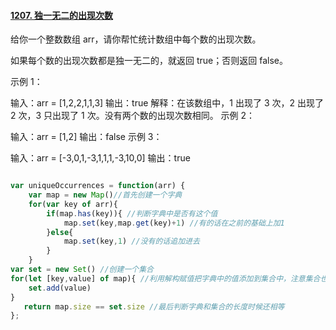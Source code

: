 #### [1207. 独一无二的出现次数](https://leetcode-cn.com/problems/unique-number-of-occurrences/)

给你一个整数数组 arr，请你帮忙统计数组中每个数的出现次数。

如果每个数的出现次数都是独一无二的，就返回 true；否则返回 false。

 

示例 1：

输入：arr = [1,2,2,1,1,3]
输出：true
解释：在该数组中，1 出现了 3 次，2 出现了 2 次，3 只出现了 1 次。没有两个数的出现次数相同。
示例 2：

输入：arr = [1,2]
输出：false
示例 3：

输入：arr = [-3,0,1,-3,1,1,1,-3,10,0]
输出：true

```js

var uniqueOccurrences = function(arr) {
    var map = new Map()//首先创建一个字典
    for(var key of arr){
        if(map.has(key)){ //判断字典中是否有这个值
            map.set(key,map.get(key)+1) //有的话在之前的基础上加1
        }else{
            map.set(key,1) //没有的话追加进去
        }
    }
var set = new Set() //创建一个集合
for(let [key,value] of map){ //利用解构赋值把字典中的值添加到集合中，注意集合也不会添加重复的元素
    set.add(value)
}
   return map.size == set.size //最后判断字典和集合的长度时候还相等
};
```

